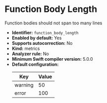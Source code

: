 # Function Body Length

Function bodies should not span too many lines

* **Identifier:** `function_body_length`
* **Enabled by default:** Yes
* **Supports autocorrection:** No
* **Kind:** metrics
* **Analyzer rule:** No
* **Minimum Swift compiler version:** 5.0.0
* **Default configuration:**
  <table>
  <thead>
  <tr><th>Key</th><th>Value</th></tr>
  </thead>
  <tbody>
  <tr>
  <td>
  warning
  </td>
  <td>
  50
  </td>
  </tr>
  <tr>
  <td>
  error
  </td>
  <td>
  100
  </td>
  </tr>
  </tbody>
  </table>